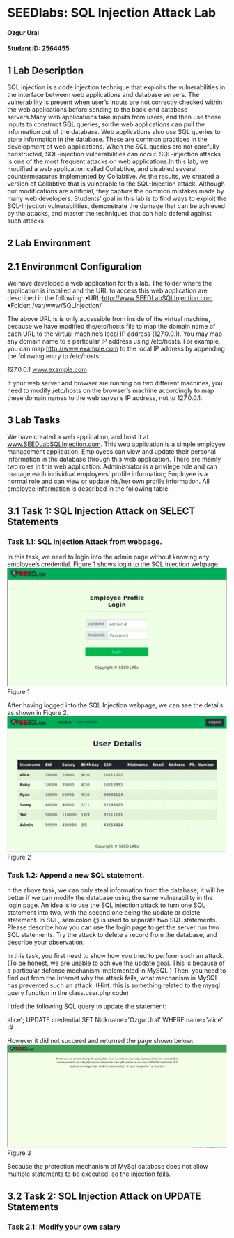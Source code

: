 # SEEDlabs: SQL Injection Attack Lab

#### Ozgur Ural
#### Student ID: 2564455

## 1 Lab Description

SQL injection is a code injection technique that exploits the vulnerabilities in the interface between web applications and database servers. The vulnerability is present when user’s inputs are not correctly checked within the web applications before sending to the back-end database servers.Many web applications take inputs from users, and then use these inputs to construct SQL queries, so the web applications can pull the information out of the database. Web applications also use SQL queries to store information in the database. These are common practices in the development of web applications. When the SQL queries are not carefully constructed, SQL-injection vulnerabilities can occur. SQL-injection attacks is one of the most frequent attacks on web applications.In this lab, we modified a web application called Collabtive, and disabled several countermeasures implemented by Collabtive. As the results, we created a version of Collabtive that is vulnerable to the SQL-Injection attack. Although our modifications are artificial, they capture the common mistakes made  by  many  web  developers.  Students’  goal  in  this  lab  is  to  find  ways  to  exploit  the  SQL-Injection vulnerabilities, demonstrate the damage that can be achieved by the attacks, and master the techniques that can help defend against such attacks.

##  2 Lab Environment

## 2.1 Environment Configuration
We have developed a web application for this lab. The folder where the application is installed and the URL to access this web application are described in the following:
•URL:http://www.SEEDLabSQLInjection.com
•Folder: /var/www/SQLInjection/

The above URL is is only accessible from inside of the virtual machine, because we have modified the/etc/hosts file to map the domain name of each URL to the virtual machine’s local IP address (127.0.0.1). You  may  map  any  domain  name  to  a  particular  IP  address  using  /etc/hosts.  For  example,  you  can  map http://www.example.com to the local IP address by appending the following entry to /etc/hosts:

127.0.0.1 www.example.com

If your web server and browser are running on two different machines, you need to modify /etc/hosts on the browser’s machine accordingly to map these domain names to the web server’s IP address, not to 127.0.0.1.

## 3 Lab Tasks
We have created a web application, and host it at www.SEEDLabSQLInjection.com. This web application is a simple employee management application. Employees can view and update their personal information in the database through this web application. There are mainly two roles in this web application: Administrator is a privilege role and can manage each individual employees’ profile information; Employee is a normal role and can view or update his/her own profile information. All employee information is described in the following table.

## 3.1 Task 1: SQL Injection Attack on SELECT Statements
### Task 1.1: SQL Injection Attack from webpage. 
In this task, we need to login into the admin page without knowing any employee’s credential. Figure 1 shows
login to the SQL injection webpage.
![1](./lab3-screenshots/1.png)
Figure 1 

After having logged into the SQL Injection webpage, we can see the details as shown in Figure 2.
![2](./lab3-screenshots/2.png)
Figure 2 

### Task 1.2: Append a new SQL statement. 
n the above task, we can only steal information from the database; it will be better if we can modify the database using the same vulnerability in the login page. An idea is to use the SQL injection attack to turn one SQL statement into two, with the second one being the update or delete statement. In SQL, semicolon (;) is used to separate two SQL statements. Please describe how you can use the login page to get the server run two SQL statements. Try the attack to delete a record from the database, and describe your observation.

In this task, you first need to show how you tried to perform such an attack. (To be honest, we are unable to achieve the update goal. This is because of a particular defense mechanism implemented in MySQL.) Then, you need to find out from the Internet why the attack fails, what mechanism in MySQL has prevented such an attack. (Hint: this is something related to the mysql query function in the class.user.php code)

I tried the following SQL query to update the statement:

alice'; UPDATE credential SET Nickname='OzgurUral' WHERE name='alice' ;#

However it did not succeed and returned the page shown below:
![3](./lab3-screenshots/3.png)
Figure 3 

Because the protection mechanism of MySql database does not allow multiple statements to be executed, so the injection fails.



## 3.2 Task 2: SQL Injection Attack on UPDATE Statements
### Task 2.1: Modify your own salary
